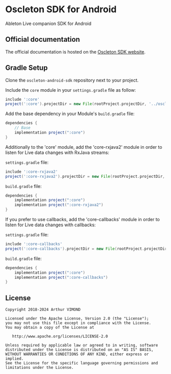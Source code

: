 # Oscleton SDK for Android

Ableton Live companion SDK for Android

## Official documentation

The official documentation is hosted on the [Oscleton SDK website](https://sdk.oscleton.com).

## Gradle Setup

Clone the `oscleton-android-sdk` repository next to your project.

Include the `core` module in your `settings.gradle` file as follow:

```groovy
include ':core'
project(':core').projectDir = new File(rootProject.projectDir, '../oscleton-android-sdk/core')
```

Add the base dependency in your Module's `build.gradle` file:

```groovy
dependencies {
    // Base
    implementation project(":core")
}
```

Additionally to the 'core' module, add the 'core-rxjava2' module in order to listen for Live data changes with RxJava streams:

`settings.gradle` file:
```groovy
include ':core-rxjava2'
project(':core-rxjava2').projectDir = new File(rootProject.projectDir, '../oscleton-android-sdk/core-rxjava2')
```

`build.gradle` file:
```groovy
dependencies {
    implementation project(":core")
    implementation project(":core-rxjava2")
}
```

If you prefer to use callbacks, add the 'core-callbacks' module in order to listen for Live data changes with callbacks:

`settings.gradle` file:
```groovy
include ':core-callbacks'
project(':core-callbacks').projectDir = new File(rootProject.projectDir, '../oscleton-android-sdk/core-callbacks')
```

`build.gradle` file:
```groovy
dependencies {
    implementation project(":core")
    implementation project(":core-callbacks")
}
```

## License

```
Copyright 2018-2024 Arthur VIMOND

Licensed under the Apache License, Version 2.0 (the "License");
you may not use this file except in compliance with the License.
You may obtain a copy of the License at

   http://www.apache.org/licenses/LICENSE-2.0

Unless required by applicable law or agreed to in writing, software
distributed under the License is distributed on an "AS IS" BASIS,
WITHOUT WARRANTIES OR CONDITIONS OF ANY KIND, either express or implied.
See the License for the specific language governing permissions and
limitations under the License.
```